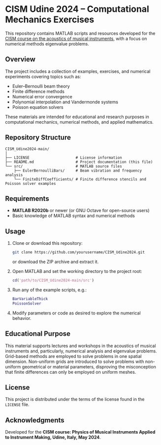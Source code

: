 # CISM Udine 2024 – Computational Mechanics Exercises

This repository contains MATLAB scripts and resources developed for the [CISM course on the acoustics of musical instruments](https://cism.it/en/activities/courses/C2404/), with a focus on numerical methods eigenvalue problems.

##  Overview

The project includes a collection of examples, exercises, and numerical experiments covering topics such as:
- Euler–Bernoulli beam theory
- Finite difference methods
- Numerical error convergence
- Polynomial interpolation and Vandermonde systems
- Poisson equation solvers

These materials are intended for educational and research purposes in computational mechanics, numerical methods, and applied mathematics.

##  Repository Structure

```
CISM_Udine2024-main/
│
├── LICENSE                     # License information
├── README.md                   # Project documentation (this file)
└── src/                        # MATLAB source files
    ├── EulerBernoulliBars/     # Beam vibration and frequency analysis
    └── FiniteDiffCoefficients/ # Finite difference stencils and Poisson solver examples
```

##  Requirements

- **MATLAB R2020b** or newer (or GNU Octave for open-source users)
- Basic knowledge of MATLAB syntax and numerical methods

##  Usage

1. Clone or download this repository:
   ```bash
   git clone https://github.com/yourusername/CISM_Udine2024.git
   ```
   or download the ZIP archive and extract it.

2. Open MATLAB and set the working directory to the project root:
   ```matlab
   cd('path/to/CISM_Udine2024-main/src')
   ```

3. Run any of the example scripts, e.g.:
   ```matlab
   BarVariableThick
   PoissonSolver
   ```

4. Modify parameters or code as desired to explore the numerical behavior.

##  Educational Purpose

This material supports lectures and workshops in the acoustics of musical instruments and, particularly, numerical analysis and eigenvalue problems. Grid-based methods are employed to solve problems in one spatial dimension. Non-uniform grids are introduced to solve problems with non-uniform geometrical or material parameters, disproving the misconception that finite differences can only be employed on uniform meshes. 

##  License

This project is distributed under the terms of the license found in the `LICENSE` file.

##  Acknowledgments

Developed for the **CISM course: Physics of Musical Instruments Applied to Instrument Making, Udine, Italy, May 2024**.
